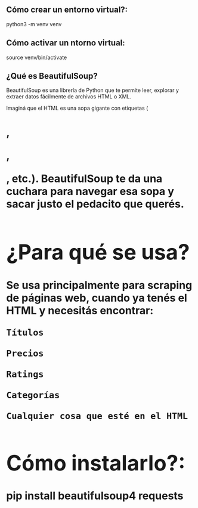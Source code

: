 ## Cómo crear un entorno virtual?:

python3 -m venv venv

## Cómo activar un ntorno virtual:

source venv/bin/activate

## ¿Qué es BeautifulSoup?

BeautifulSoup es una librería de Python que te permite leer, explorar y extraer datos fácilmente de archivos HTML o XML.

Imaginá que el HTML es una sopa gigante con etiquetas (<h1>, <p>, <div>, etc.). BeautifulSoup te da una cuchara para navegar esa sopa y sacar justo el pedacito que querés.

# ¿Para qué se usa?

Se usa principalmente para scraping de páginas web, cuando ya tenés el HTML y necesitás encontrar:

    Títulos

    Precios

    Ratings

    Categorías

    Cualquier cosa que esté en el HTML

# Cómo instalarlo?:

pip install beautifulsoup4 requests
